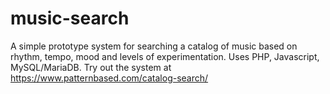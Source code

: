 # music-search
A simple prototype system for searching a catalog of music based on rhythm, tempo, mood and levels of experimentation. Uses PHP, Javascript, MySQL/MariaDB. Try out the system at https://www.patternbased.com/catalog-search/

